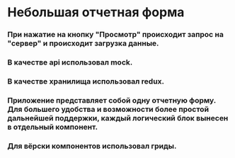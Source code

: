 # Небольшая отчетная форма

### При нажатие на кнопку "Просмотр" происходит запрос на "сервер" и происходит загрузка данные.

### В качестве api использовал mock. 

### В качестве хранилища использовал redux.

### Приложение представляет собой одну отчетную форму. Для большего удобства и возможности более простой дальнейшей поддержки, каждый логический блок вынесен в отдельный компонент.

### Для вёрски компонентов использовал гриды.
